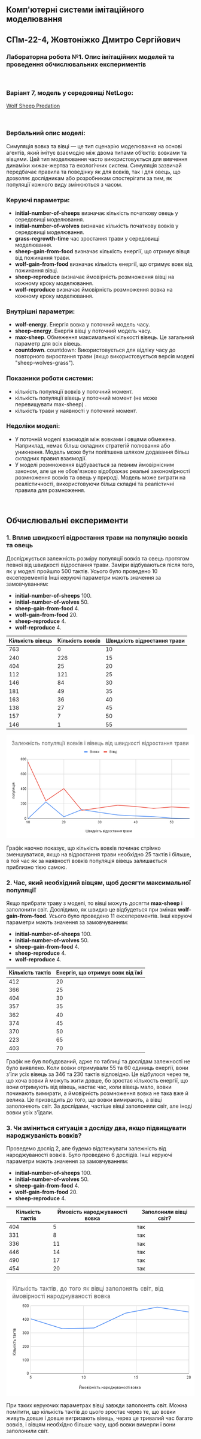 ## Комп'ютерні системи імітаційного моделювання
## СПм-22-4, **Жовтоніжко Дмитро Сергійович**
### Лабораторна робота №**1**. Опис імітаційних моделей та проведення обчислювальних експериментів

<br>

### Варіант 7, модель у середовищі NetLogo:
[Wolf Sheep Predation](http://www.netlogoweb.org/launch#http://www.netlogoweb.org/assets/modelslib/Sample%20Models/Biology/Wolf%20Sheep%20Predation.nlogo)

<br>

### Вербальний опис моделі:
Симуляція вовка та вівці — це тип сценарію моделювання на основі агентів, який імітує взаємодію між двома типами об’єктів: вовками та вівцями. Цей тип моделювання часто використовується для вивчення динаміки хижак-жертва та екологічних систем. Симуляція зазвичай передбачає правила та поведінку як для вовків, так і для овець, що дозволяє дослідникам або розробникам спостерігати за тим, як популяції кожного виду змінюються з часом.

### Керуючі параметри:
- **initial-number-of-sheeps** визначає кількість початкову овець у середовищі моделювання.
- **initial-number-of-wolves** визначає кількість початкову вовків у середовищі моделювання.
- **grass-regrowth-time** час зростання трави у середовищі моделювання.
- **sheep-gain-from-food** визначає кількість енергії, що отримує вівця від пожинання трави.
- **wolf-gain-from-food** визначає кількість енергії, що отримує вовк від пожинання вівці.
- **sheep-reproduce** визначає ймовірність розмноження вівці на кожному кроку моделювання.
- **wolf-reproduce** визначає ймовірність розмноження вовка на кожному кроку моделювання.

### Внутрішні параметри:
- **wolf-energy**. Енергія вовка у поточний модель часу.
- **sheep-energy**. Енергія вівці у поточний модель часу.
- **max-sheep**. Обмеження максимальної кількості вівець. Це загальний параметр для всіх вівець.
- **countdown**. countdown: Використовується для відліку часу до повторного виростання трави (якщо використовується версія моделі "sheep-wolves-grass").

### Показники роботи системи:
- кількість популяції вовків у поточний момент.
- кількість популяції вівець у поточний момент (не може перевищувати max-sheep) .
- кількість трави у наявності у поточний момент.


### Недоліки моделі:
- У поточній моделі взаємодія між вовками і овцями обмежена. Наприклад, немає більш складних стратегій полювання або уникнення. Модель може бути поліпшена шляхом додавання більш складних правил взаємодії.
- У моделі розмноження відбувається за певним ймовірнісним законом, але це не обов'язково відображає реальні закономірності розмноження вовків та овець у природі. Модель може виграти на реалістичності, використовуючи більш складні та реалістичні правила для розмноження.
<br>

## Обчислювальні експерименти
### 1. Вплив швидкості відростання трави на популяцію вовків та овець
Досліджується залежність розміру популяції вовків та овець протягом певної від швидкості відростання трави. Заміри відбуваються після того, як у моделі пройшло 500 тактів.
Усього було проведено 10 ексеперементів
Інші керуючі параметри мають значення за замовчуванням:
- **initial-number-of-sheeps** 100.
- **initial-number-of-wolves** 50.
- **sheep-gain-from-food** 4.
- **wolf-gain-from-food** 20.
- **sheep-reproduce** 4.
- **wolf-reproduce** 4.


<table>
<thead>
<tr><th>Кількість вівець</th><th>Кількість вовків</th><th>Швидкість відростання трави</th></tr>
</thead>
<tbody>
<tr><td>763</td><td>0 </td><td>10</td></tr>
<tr><td>240</td><td>226</td><td>15</td></tr>
<tr><td>404</td><td>25</td><td>20</td></tr>
<tr><td>112</td><td>121</td><td>25</td></tr>
<tr><td>146</td><td>84</td><td>30</td></tr>
<tr><td>181</td><td>49</td><td>35</td></tr>
<tr><td>163</td><td>36</td><td>40</td></tr>
<tr><td>138</td><td>27 </td><td>45</td></tr>
<tr><td>157</td><td>7 </td><td>50</td></tr>
<tr><td>146</td><td>1 </td><td>55</td></tr>

</tbody></td>
</table>

![Залежність популяції вовків і вівець від швидкості відростання трави](Dep1.png)

Графік наочно показує, що кількість вовків починає стрімко зменшуватися, якщо на відростання трави необхідно 25 тактів і більше, в той час як за наявності вовків популяція вівець залишається приблизно тією самою.

### 2. Час, який необхідний вівцям, щоб досягти максимальної популяції

Якщо прибрати траву з моделі, то вівці можуть досягти **max-sheep** і заполонити світ.
Дослідимо, як швидко це відбудеться при змінах **wolf-gain-from-food**. 
Усього було проведено 11 ексеперементів.
Інші керуючі параметри мають значення за замовчуванням:
- **initial-number-of-sheeps** 100.
- **initial-number-of-wolves** 50.
- **sheep-gain-from-food** 4.
- **sheep-reproduce** 4.
- **wolf-reproduce** 4.


<table>
<thead>
<tr><th>Кількість тактів</th><th>Енергія, що отримує вовк від їжі</th></tr>
</thead>
<tbody>
<tr><td>412</td><td>20</td></tr>
<tr><td>366</td><td>25</td></tr>
<tr><td>404</td><td>30</td></tr>
<tr><td>357</td><td>35</td></tr>
<tr><td>362</td><td>40</td></tr>
<tr><td>374</td><td>45</td></tr>
<tr><td>370</td><td>50</td></tr>
<tr><td>223</td><td>65</td></tr>
<tr><td>403</td><td>70</td></tr>

</tbody></td>
</table>

Графік не був побудований, адже по таблиці та дослідам залежності не було виявлено. Коли вовки отримували 55 та 60 одиниць енергії, вони з'їли усіх вівець за 346 та
230 тактів відповідно. Це відбулося через те, що хоча вовки й можуть жити довше, бо зростає кількость енергії, що вони отримують від вівець, настає час, коли вівець мало, вовки починають вимирати, а ймовірність розмноження вовка не така вже й велика. Це призводить до того, що вовки вимирають, а вівці заполоняють світ. 
За дослідами, частіше вівці заполоняли світ, але іноді вовки усіх з'їдали.


### 3. Чи зміниться ситуація з досліду два, якщо підвищувати народжуваність вовків?

Проведемо дослід 2, але будемо відстежувати залежність від народжуваності вовків. 
Було проведено 6 дослідів.
Інші керуючі параметри мають значення за замовчуванням:
- **initial-number-of-sheeps** 100.
- **initial-number-of-wolves** 50.
- **sheep-gain-from-food** 4.
- **wolf-gain-from-food** 20.
- **sheep-reproduce** 4.


<table>
<thead>
<tr><th>Кількість тактів</th><th>Ймовість народжуваності вовка</th><th>Заполонили вівці світ?</th></tr>
</thead>
<tbody>
<tr><td>404</td><td>5</td><td>так</td></tr>
<tr><td>331</td><td>8</td><td>так</td></tr>
<tr><td>336</td><td>11</td><td>так</td></tr>
<tr><td>446</td><td>14</td><td>так</td></tr>
<tr><td>490</td><td>17</td><td>так</td></tr>
<tr><td>454</td><td>20</td><td>так</td></tr>
</tbody></td>
</table>

![Кількість тактів, до того як вівці заполонять світ, від ймовірності народжуваності вовка](Dep3.png)

При таких керуючих параметрах вівці завжди заполонять світ. Можна помітити, що кількість тактів до цього зростає через те, що вовки живуть довше і довше вигризають вівець, через це тривалий час багато вовків, і вівцям необхідно більше часу, щоб вовки вимерли і вони заполонили світ.
